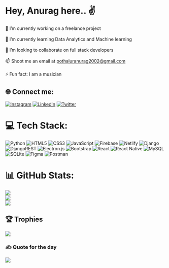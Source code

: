 #  Hey, Anurag here.. ✌️
🔭 I’m currently working on a freelance project<br><br>🌱 I’m currently learning Data Analytics and Machine learning<br><br>👯 I’m looking to collaborate on full stack developers<br><br>📫 Shoot me an email at pothaluranurag2002@gmail.com<br><br>⚡ Fun fact: I am a musician


## 🌐 Connect me:
[![Instagram](https://img.shields.io/badge/Instagram-%23E4405F.svg?logo=Instagram&logoColor=white)](https://instagram.com/_a_nu_ra_g__) [![LinkedIn](https://img.shields.io/badge/LinkedIn-%230077B5.svg?logo=linkedin&logoColor=white)](https://linkedin.com/in/anurag-chandra-52a4a3205) [![Twitter](https://img.shields.io/badge/Twitter-%231DA1F2.svg?logo=Twitter&logoColor=white)](https://twitter.com/a_nu_ra_g__) 

# 💻 Tech Stack:
![Python](https://img.shields.io/badge/python-3670A0?style=for-the-badge&logo=python&logoColor=ffdd54) ![HTML5](https://img.shields.io/badge/html5-%23E34F26.svg?style=for-the-badge&logo=html5&logoColor=white) ![CSS3](https://img.shields.io/badge/css3-%231572B6.svg?style=for-the-badge&logo=css3&logoColor=white) ![JavaScript](https://img.shields.io/badge/javascript-%23323330.svg?style=for-the-badge&logo=javascript&logoColor=%23F7DF1E) ![Firebase](https://img.shields.io/badge/firebase-%23039BE5.svg?style=for-the-badge&logo=firebase) ![Netlify](https://img.shields.io/badge/netlify-%23000000.svg?style=for-the-badge&logo=netlify&logoColor=#00C7B7) ![Django](https://img.shields.io/badge/django-%23092E20.svg?style=for-the-badge&logo=django&logoColor=white) ![DjangoREST](https://img.shields.io/badge/DJANGO-REST-ff1709?style=for-the-badge&logo=django&logoColor=white&color=ff1709&labelColor=gray) ![Electron.js](https://img.shields.io/badge/Electron-191970?style=for-the-badge&logo=Electron&logoColor=white) ![Bootstrap](https://img.shields.io/badge/bootstrap-%23563D7C.svg?style=for-the-badge&logo=bootstrap&logoColor=white) ![React](https://img.shields.io/badge/react-%2320232a.svg?style=for-the-badge&logo=react&logoColor=%2361DAFB) ![React Native](https://img.shields.io/badge/react_native-%2320232a.svg?style=for-the-badge&logo=react&logoColor=%2361DAFB) ![MySQL](https://img.shields.io/badge/mysql-%2300f.svg?style=for-the-badge&logo=mysql&logoColor=white) ![SQLite](https://img.shields.io/badge/sqlite-%2307405e.svg?style=for-the-badge&logo=sqlite&logoColor=white) 	![Figma](https://img.shields.io/badge/figma-%23F24E1E.svg?style=for-the-badge&logo=figma&logoColor=white) ![Postman](https://img.shields.io/badge/Postman-FF6C37?style=for-the-badge&logo=postman&logoColor=white)
# 📊 GitHub Stats:
![](https://github-readme-stats.vercel.app/api?username=Anuragchandra221&theme=dark&hide_border=false&include_all_commits=false&count_private=false)<br/>
![](https://github-readme-streak-stats.herokuapp.com/?user=Anuragchandra221&theme=dark&hide_border=false)<br/>
![](https://github-readme-stats.vercel.app/api/top-langs/?username=Anuragchandra221&theme=dark&hide_border=false&include_all_commits=false&count_private=false&layout=compact)

## 🏆 Trophies
![](https://github-profile-trophy.vercel.app/?username=Anuragchandra221&theme=radical&no-frame=false&no-bg=false&margin-w=4)

### ✍️ Quote for the day
![](https://quotes-github-readme.vercel.app/api?type=horizontal&theme=radical)

<!-- Proudly created with GPRM ( https://gprm.itsvg.in ) -->
